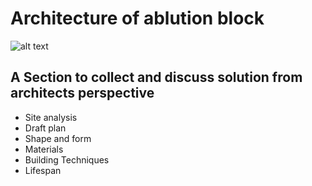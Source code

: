 # Architecture of ablution block
![alt text](https://github.com/Lifesystems-Laboratory/ablution-block/blob/main/architecture/AB_general_view.jpg.jpg?raw=true)

## A Section to collect and discuss solution from architects perspective

* Site analysis
* Draft plan
* Shape and form 
* Materials
* Building Techniques
* Lifespan

